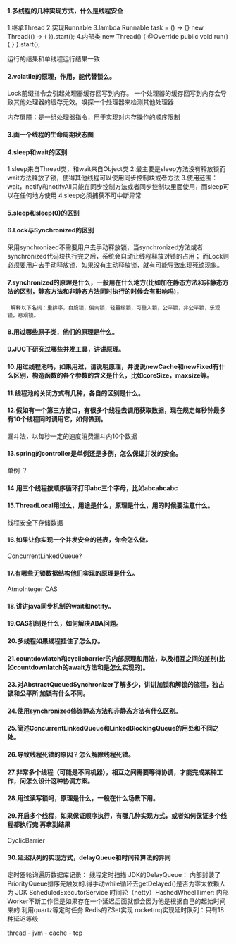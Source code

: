 #### 1.多线程的几种实现方式，什么是线程安全
1.继承Thread
2.实现Runnable
3.lambda Runnable task = () -> {}
         new Thread(() -> {  }).start();
4.内部类  new Thread() { @Override public void run() { } }.start();

运行的结果和单线程运行结果一致

#### 2.volatile的原理，作用，能代替锁么。
Lock前缀指令会引起处理器缓存回写到内存。
一个处理器的缓存回写到内存会导致其他处理器的缓存无效。嗅探一个处理器来检测其他处理器

内存屏障：是一组处理器指令，用于实现对内存操作的顺序限制


#### 3.画一个线程的生命周期状态图



#### 4.sleep和wait的区别
1.sleep来自Thread类，和wait来自Object类
2.最主要是sleep方法没有释放锁而wait方法释放了锁，使得其他线程可以使用同步控制块或者方法
3.使用范围：wait，notify和notifyAll只能在同步控制方法或者同步控制块里面使用，而sleep可以在任何地方使用 
4.sleep必须捕获不可中断异常


#### 5.sleep和sleep(0)的区别



#### 6.Lock与Synchronized的区别
采用synchronized不需要用户去手动释放锁，当synchronized方法或者synchronized代码块执行完之后，系统会自动让线程释放对锁的占用；
而Lock则必须要用户去手动释放锁，如果没有主动释放锁，就有可能导致出现死锁现象。


#### 7.synchronized的原理是什么，一般用在什么地方(比如加在静态方法和非静态方法的区别，静态方法和非静态方法同时执行的时候会有影响吗)，
     解释以下名词：重排序，自旋锁，偏向锁，轻量级锁，可重入锁，公平锁，非公平锁，乐观锁，悲观锁。
   
   
#### 8.用过哪些原子类，他们的原理是什么。



#### 9.JUC下研究过哪些并发工具，讲讲原理。



#### 10.用过线程池吗，如果用过，请说明原理，并说说newCache和newFixed有什么区别，构造函数的各个参数的含义是什么，比如coreSize，maxsize等。


#### 11.线程池的关闭方式有几种，各自的区别是什么。


#### 12.假如有一个第三方接口，有很多个线程去调用获取数据，现在规定每秒钟最多有10个线程同时调用它，如何做到。
漏斗法，以每秒一定的速度消费漏斗内10个数据

#### 13.spring的controller是单例还是多例，怎么保证并发的安全。
单例
？

#### 14.用三个线程按顺序循环打印abc三个字母，比如abcabcabc


#### 15.ThreadLocal用过么，用途是什么，原理是什么，用的时候要注意什么。
线程安全下存储数据


#### 16.如果让你实现一个并发安全的链表，你会怎么做。
ConcurrentLinkedQueue?

#### 17.有哪些无锁数据结构他们实现的原理是什么。
AtmoInteger 
CAS

#### 18.讲讲java同步机制的wait和notify。


#### 19.CAS机制是什么，如何解决ABA问题。


#### 20.多线程如果线程挂住了怎么办。


#### 21.countdowlatch和cyclicbarrier的内部原理和用法，以及相互之间的差别(比如countdownlatch的await方法和是怎么实现的)。


#### 23.对AbstractQueuedSynchronizer了解多少，讲讲加锁和解锁的流程，独占锁和公平所 加锁有什么不同。


#### 24.使用synchronized修饰静态方法和非静态方法有什么区别。


#### 25.简述ConcurrentLinkedQueue和LinkedBlockingQueue的用处和不同之处。


#### 26.导致线程死锁的原因？怎么解除线程死锁。


#### 27.非常多个线程（可能是不同机器），相互之间需要等待协调，才能完成某种工作，问怎么设计这种协调方案。


#### 28.用过读写锁吗，原理是什么，一般在什么场景下用。


#### 29.开启多个线程，如果保证顺序执行，有哪几种实现方式，或者如何保证多个线程都执行完 再拿到结果

CyclicBarrier 


#### 30.延迟队列的实现方式，delayQueue和时间轮算法的异同
定时器轮询遍历数据库记录： 线程定时扫描
JDK的DelayQueue： 内部封装了PriorityQueue排序先触发的.得手动while循环去getDelayed()是否为零太依赖人为
JDK ScheduledExecutorService
时间轮（netty）HashedWheelTimer:   内部Worker不断工作但是如果存在一个延迟后面就都会因为他是根据自己的起始时间来的
利用quartz等定时任务
Redis的ZSet实现
rocketmq实现延时队列：只有18种延迟等级


thread - jvm - cache - tcp